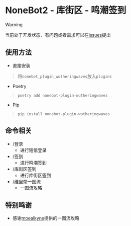 <!--
 * @Author: Night-stars-1 nujj1042633805@gmail.com
 * @Date: 2024-05-24 20:17:38
 * @LastEditTime: 2024-05-26 20:59:19
 * @LastEditors: Night-stars-1 nujj1042633805@gmail.com
-->
# NoneBot2 - 库街区 - 鸣潮签到

> [!WARNING]
> 当前处于开发状态，有问题或者需求可以在[issues](https://github.com/Night-stars-1/nonebot-plugin-wutheringwaves/issues)提出

## 使用方法
- 直接安装
 > 将`nonebot_plugin_wutheringwaves`放入`plugins`
- Poetry
 > `poetry add nonebot-plugin-wutheringwaves`
- Pip
 > `pip install nonebot-plugin-wutheringwaves`

## 命令相关
- /登录
  - 进行短信登录
- /签到
  - 进行鸣潮签到
- /库街区签到
  - 进行库街区签到
- /维里奈一图流
  - 一图流攻略

## 特别鸣谢
- 感谢[moealkyne](https://www.kurobbs.com/person-center?id=10422445)提供的一图流攻略
